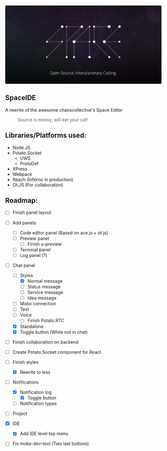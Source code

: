 ![SpaceIDE Logo](./assets/images/OS_IP_C.png) 

SpaceIDE
--------
A rewrite of the awesome chaoscollective's Space Editor
> Source is messy, will eat your cat!

Libraries/Platforms used:
-------------------------
 - Node.JS
 - Potato.Socket
    - UWS
    - ProtoDef
 - XPress
 - Webpack
 - Reach (Inferno in production)
 - Ot.JS (For collaboration)
 

Roadmap:
--------
 - [ ] Finish panel layout
 - [ ] Add panels
    - [ ] Code editor panel (Based on ace.js + ot.js)
    - [ ] Preview panel 
        - [ ] Finish u-preview
    - [ ] Terminal panel
    - [ ] Log panel (?)
 - [ ] Chat panel
    - [ ] Styles
        - [X] Normal message
        - [ ] Status message
        - [ ] Service message
        - [ ] Idea message
    - [ ] Mobx connection
    - [ ] Text
    - [ ] Voice
        - [ ] Finish Potato.RTC
    - [X] Standalone
    - [X] Toggle button (While not in chat)
 - [ ] Finish collaboration on backend 
 - [ ] Create Potato.Socket component for React
 - [ ] Finish styles
    - [X] Rewrite to less
 - [ ] Notifications
    - [X] Notification log
        - [X] Toggle button
    - [ ] Notification types
 - [ ] Project
 
 - [X] IDE
    - [X] Add IDE level top menu
 - [ ] Fix mobx-dev-tool (Two last buttons)